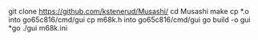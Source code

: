 git clone https://github.com/kstenerud/Musashi/
cd  Musashi
make
cp *.o     into go65c816/cmd/gui
cp m68k.h  into go65c816/cmd/gui
go build -o gui *go
./gui m68k.ini
<press F10 to start m68k>


